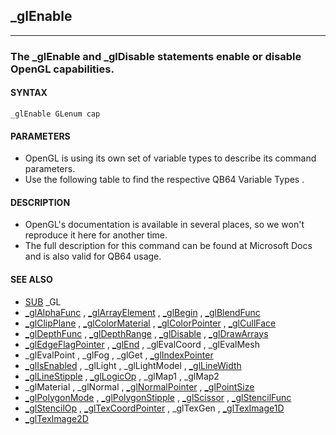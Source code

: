 ## _glEnable
---

### The _glEnable and _glDisable statements enable or disable OpenGL capabilities.

#### SYNTAX

`_glEnable GLenum cap`

#### PARAMETERS
* OpenGL is using its own set of variable types to describe its command parameters.
* Use the following table to find the respective QB64 Variable Types .


#### DESCRIPTION
* OpenGL's documentation is available in several places, so we won't reproduce it here for another time.
* The full description for this command can be found at Microsoft Docs and is also valid for QB64 usage.


#### SEE ALSO
* [SUB](./SUB.md) _GL
* [_glAlphaFunc](./_glAlphaFunc.md) , [_glArrayElement](./_glArrayElement.md) , [_glBegin](./_glBegin.md) , [_glBlendFunc](./_glBlendFunc.md)
* [_glClipPlane](./_glClipPlane.md) , [_glColorMaterial](./_glColorMaterial.md) , [_glColorPointer](./_glColorPointer.md) , [_glCullFace](./_glCullFace.md)
* [_glDepthFunc](./_glDepthFunc.md) , [_glDepthRange](./_glDepthRange.md) , [_glDisable](./_glDisable.md) , [_glDrawArrays](./_glDrawArrays.md)
* [_glEdgeFlagPointer](./_glEdgeFlagPointer.md) , [_glEnd](./_glEnd.md) , _glEvalCoord , _glEvalMesh
* _glEvalPoint , _glFog , _glGet , [_glIndexPointer](./_glIndexPointer.md)
* [_glIsEnabled](./_glIsEnabled.md) , _glLight , _glLightModel , [_glLineWidth](./_glLineWidth.md)
* [_glLineStipple](./_glLineStipple.md) , [_glLogicOp](./_glLogicOp.md) , _glMap1 , _glMap2
* _glMaterial , _glNormal , [_glNormalPointer](./_glNormalPointer.md) , [_glPointSize](./_glPointSize.md)
* [_glPolygonMode](./_glPolygonMode.md) , [_glPolygonStipple](./_glPolygonStipple.md) , [_glScissor](./_glScissor.md) , [_glStencilFunc](./_glStencilFunc.md)
* [_glStencilOp](./_glStencilOp.md) , [_glTexCoordPointer](./_glTexCoordPointer.md) , _glTexGen , [_glTexImage1D](./_glTexImage1D.md)
* [_glTexImage2D](./_glTexImage2D.md)
